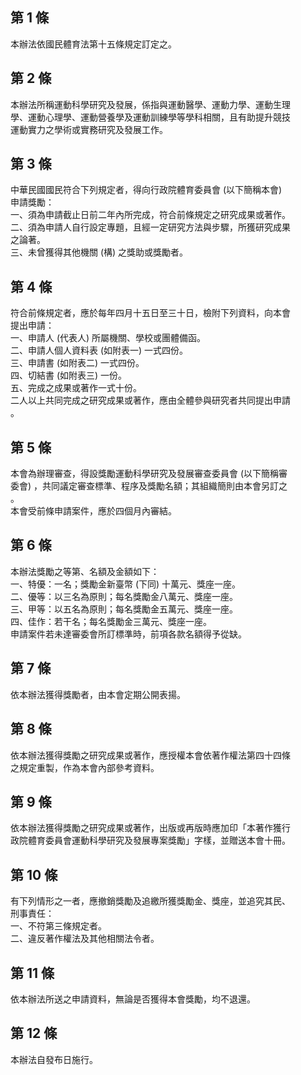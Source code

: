 第 1 條
-------
本辦法依國民體育法第十五條規定訂定之。

第 2 條
-------
本辦法所稱運動科學研究及發展，係指與運動醫學、運動力學、運動生理  
學、運動心理學、運動營養學及運動訓練學等學科相關，且有助提升競技  
運動實力之學術或實務研究及發展工作。

第 3 條
-------
中華民國國民符合下列規定者，得向行政院體育委員會 (以下簡稱本會)  
申請獎勵：  
一、須為申請截止日前二年內所完成，符合前條規定之研究成果或著作。  
二、須為申請人自行設定專題，且經一定研究方法與步驟，所獲研究成果  
    之論著。  
三、未曾獲得其他機關 (構) 之獎助或獎勵者。

第 4 條
-------
符合前條規定者，應於每年四月十五日至三十日，檢附下列資料，向本會  
提出申請：  
一、申請人 (代表人) 所屬機關、學校或團體備函。  
二、申請人個人資料表 (如附表一) 一式四份。  
三、申請書 (如附表二) 一式四份。  
四、切結書 (如附表三) 一份。  
五、完成之成果或著作一式十份。  
二人以上共同完成之研究成果或著作，應由全體參與研究者共同提出申請  
。

第 5 條
-------
本會為辦理審查，得設獎勵運動科學研究及發展審查委員會 (以下簡稱審  
委會) ，共同議定審查標準、程序及獎勵名額；其組織簡則由本會另訂之  
。  
本會受前條申請案件，應於四個月內審結。

第 6 條
-------
本辦法獎勵之等第、名額及金額如下：  
一、特優：一名；獎勵金新臺幣 (下同) 十萬元、獎座一座。  
二、優等：以三名為原則；每名獎勵金八萬元、獎座一座。  
三、甲等：以五名為原則；每名獎勵金五萬元、獎座一座。  
四、佳作：若干名；每名獎勵金三萬元、獎座一座。  
申請案件若未達審委會所訂標準時，前項各款名額得予從缺。

第 7 條
-------
依本辦法獲得獎勵者，由本會定期公開表揚。

第 8 條
-------
依本辦法獲得獎勵之研究成果或著作，應授權本會依著作權法第四十四條  
之規定重製，作為本會內部參考資料。

第 9 條
-------
依本辦法獲得獎勵之研究成果或著作，出版或再版時應加印「本著作獲行  
政院體育委員會運動科學研究及發展專案獎勵」字樣，並贈送本會十冊。

第 10 條
--------
有下列情形之一者，應撤銷獎勵及追繳所獲獎勵金、獎座，並追究其民、  
刑事責任：  
一、不符第三條規定者。  
二、違反著作權法及其他相關法令者。

第 11 條
--------
依本辦法所送之申請資料，無論是否獲得本會獎勵，均不退還。

第 12 條
--------
本辦法自發布日施行。

